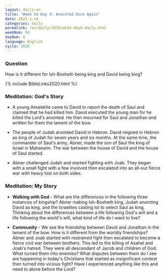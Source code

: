```yaml
---
layout: daily-en
title: "Week 54 Day 4: Anointed Once Again"
date: 2021-1-14 
categories: daily
permalink: /en/daily/2020/wk54-day4-daily.html
weekNum: 54
dayNum: 4
language: English
cycle: 2020
---
```


### Question     
How is it different for Ish-Bosheth being king and David being king?

{% include BibleLinks2020.html %} 

### Meditation: God's Story   
+ A young Amalekite came to David to report the death of Saul and claimed that he had killed him. David executed the young man for he killed the Lord's anointed. He then mourned for Saul and Jonathan and written for them the lament of the bow. 

+ The people of Judah anointed David in Hebron. David reigned in Hebron as king of Judah for seven years and six months. At the same time, the commander of Saul's army, Abner, made the son of Saul the king of Israel in Mahanaim. The war between the house of David and the house of Saul started. 

+ Abner challenged Judah and started fighting with Joab. They began with a small fight with a few involved then escalated into an all-out fierce war with heavy lost on both sides. 

### Meditation: My Story   
+ **Walking with God** - What are the differences in the following three instances of kingship? Abner making Ish-Bosheth king, Judah anointing David as king, and the Israelites casting lot to select Saul as king. Thinking about the differences between a life following God's will and a life following the world's will, what kind of life do I want to live? 

+ **Community** - We see the friendship between David and Jonathan in the lament of the bow. How is it different from the worldly friendships? Abner and Joab started with restrained fight then escalated to become a fierce civil war between brothers. This led to the killing of Asahel and Joab's hatred. They were all descendant of Jacob and children of God. What turned them into enemies? What disputes between them do I see are happening in today's Christians that started as insignificant contest then turned into vicious fight? Have I experienced anything like this and need to atone before the Lord? 

